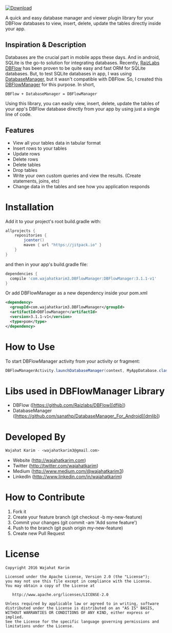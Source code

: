 [ ![Download](https://api.bintray.com/packages/wajahatkarim3/DBFlowManager/com.wajahatkarim3.DBFlowManager/images/download.svg?version=3.1.1) ](https://bintray.com/wajahatkarim3/DBFlowManager/com.wajahatkarim3.DBFlowManager/3.1.1/link)

A quick and easy database manager and viewer plugin library for your DBFlow databases to view, insert, delete, update the tables directly inside your app.
## Inspiration & Description
Databases are the crucial part in mobile apps these days. And in android, SQLite is the go-to solution for integrating databases. Recently, [RaizLabs DBFlow][dflib] has been proven to be quite easy and fast ORM for SQLite databases. But, to test SQLite databases in app, I was using [DatabaseManager][dmlib], but it wasn't compatible with DBFlow. So, I created this [DBFlowManager][dbmlib] for this purpose.
In short, 
```
DBFlow + DatabaseManager = DBFlowManager
```
Using this library, you can easily view, insert, delete, update the tables of your app's DBFlow database directly from your app by using just a single line of code.
## Features
  - View all your tables data in tabular format
  - Insert rows to your tables
  - Update rows
  - Delete rows
  - Delete tables
  - Drop tables
  - Write your own custom queries and view the results. (Create statements, joins, etc)
  - Change data in the tables and see how you application responds

# Installation

Add it to your project's root build.gradle with:

```groovy
allprojects {
    repositories {
        jcenter()
        maven { url "https://jitpack.io" }
    }
}
```
and then in your app's build.gradle file:
```groovy
dependencies {
  compile 'com.wajahatkarim3.DBFlowManager:DBFlowManager:3.1.1-v1'
}
```

Or add DBFlowManager as a new dependency inside your pom.xml

```xml
<dependency> 
  <groupId>com.wajahatkarim3.DBFlowManager</groupId>
  <artifactId>DBFlowManager</artifactId> 
  <version>3.1.1-v1</version> 
  <type>pom</type> 
</dependency>
```

# How to Use
To start DBFlowManager activity from your activity or fragment:
```java
DBFlowManagerActivity.launchDatabaseManager(context, MyAppDatabase.class);
```
# Libs used in DBFlowManager Library
- DBFlow ([https://github.com/Raizlabs/DBFlow][dflib])
- DatabaseManager ([https://github.com/sanathp/DatabaseManager_For_Android][dmlib])

# Developed By
```groovy
Wajahat Karim - <wajahatkarim3@gmail.com>
```
- Website (http://wajahatkarim.com)
- Twitter (http://twitter.com/wajahatkarim)
- Medium (http://www.medium.com/@wajahatkarim3)
- LinkedIn (http://www.linkedin.com/in/wajahatkarim)

# How to Contribute
1. Fork it
2. Create your feature branch (git checkout -b my-new-feature)
3. Commit your changes (git commit -am 'Add some feature')
4. Push to the branch (git push origin my-new-feature)
5. Create new Pull Request

# License

    Copyright 2016 Wajahat Karim

    Licensed under the Apache License, Version 2.0 (the "License");
    you may not use this file except in compliance with the License.
    You may obtain a copy of the License at

       http://www.apache.org/licenses/LICENSE-2.0

    Unless required by applicable law or agreed to in writing, software
    distributed under the License is distributed on an "AS IS" BASIS,
    WITHOUT WARRANTIES OR CONDITIONS OF ANY KIND, either express or implied.
    See the License for the specific language governing permissions and
    limitations under the License.


[dflib]: <https://github.com/Raizlabs/DBFlow>
[dmlib]: <https://github.com/sanathp/DatabaseManager_For_Android>
[dbmlib]: <https://github.com/wajahatkarim3/DBFlowManager>
